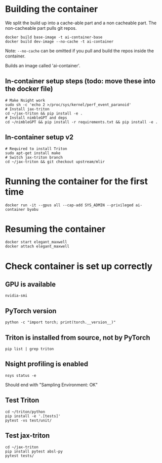 # Building the container

We split the build up into a cache-able part and a non cacheable part. The non-cacheable
part pulls git repos.

```
docker build base-image -t ai-container-base
docker build dev-image --no-cache -t ai-container
```

Note: `--no-cache` can be omitted if you pull and build the repos inside the container.

Builds an image called 'ai-container'.

## In-container setup steps (todo: move these into the docker file)

```
# Make Nsight work
sudo sh -c 'echo 2 >/proc/sys/kernel/perf_event_paranoid'
# Install jax-triton
cd ~/jax-triton && pip install -e .
# Install nimbleGPT and deps
cd ~/nimbleGPT && pip install -r requirements.txt && pip install -e .
```

## In-container setup v2

```
# Required to install Triton
sudo apt-get install make
# Switch jax-triton branch
cd ~/jax-triton && git checkout upstream/mlir
```

# Running the container for the first time

`docker run -it --gpus all --cap-add SYS_ADMIN --privileged ai-container byobu`

# Resuming the container

```
docker start elegant_maxwell
docker attach elegant_maxwell
```

# Check container is set up correctly

## GPU is available

`nvidia-smi`

## PyTorch version

`python -c "import torch; print(torch.__version__)"`

## Triton is installed from source, not by PyTorch

`pip list | grep triton`

## Nsight profiling is enabled

`nsys status -e`

Should end with "Sampling Environment: OK"

## Test Triton

```
cd ~/triton/python
pip install -e '.[tests]'
pytest -vs test/unit/
```

## Test jax-triton

```
cd ~/jax-triton
pip install pytest absl-py
pytest tests/
```